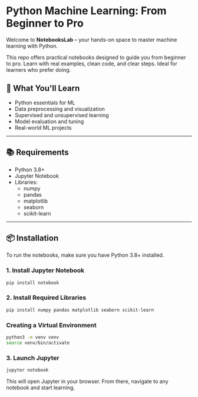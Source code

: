 # Python Machine Learning: From Beginner to Pro

Welcome to **NotebooksLab** – your hands-on space to master machine learning with Python.

This repo offers practical notebooks designed to guide you from beginner to pro. Learn with real examples, clean code, and clear steps. Ideal for learners who prefer doing.

## 🚀 What You'll Learn

- Python essentials for ML
- Data preprocessing and visualization
- Supervised and unsupervised learning
- Model evaluation and tuning
- Real-world ML projects

---

## 📚 Requirements

- Python 3.8+
- Jupyter Notebook
- Libraries:
  - numpy
  - pandas
  - matplotlib
  - seaborn
  - scikit-learn

---

## 📦 Installation

To run the notebooks, make sure you have Python 3.8+ installed.

### 1. Install Jupyter Notebook

```bash
pip install notebook
```

### 2. Install Required Libraries

```bash
pip install numpy pandas matplotlib seaborn scikit-learn
```

### Creating a Virtual Environment

```bash
python3 -m venv venv
source venv/bin/activate
```

### 3. Launch Jupyter

```bash
jupyter notebook
```

This will open Jupyter in your browser. From there, navigate to any notebook and start learning.
